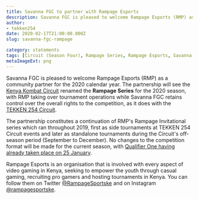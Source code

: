 ```yaml
---
title: Savanna FGC to partner with Rampage Esports
description: Savanna FGC is pleased to welcome Rampage Esports (RMP) as a community partner for the 2020 calendar year.
author:
- tekken254
date: 2020-02-17T21:00:00.000Z
slug: savanna-fgc-rampage

category: statements
tags: [Circuit (Season Four), Rampage Series, Rampage Esports, Savanna FGC]
metaImageExt: png
---
```

<p>Savanna FGC is pleased to welcome Rampage Esports (RMP) as a community partner for the 2020 calendar year. The partnership will see the <a href="/circuit" target="_blank">Kenya Kombat Circuit</a> renamed the <strong>Rampage Series</strong> for the 2020 season, with RMP taking over tournament operations while Savanna FGC retains control over the overall rights to the competition, as it does with the <a href="/circuit" target="_blank">TEKKEN 254 Circuit</a>.</p>

<p>The partnership constitutes a continuation of RMP's Rampage Invitational series which ran throughout 2019, first as side tournaments at TEKKEN 254 Circuit events and later as standalone tournaments during the Circuit's off-season period (September to December). No changes to the competition format will be made for the current season, with <a href="/news/2020/01/28/qualifier-one-review" target="_blank">Qualifier One having already taken place on 25 January</a>.</p>

<p>Rampage Esports is an organisation that is involved with every aspect of video gaming in Kenya, seeking to empower the youth through casual gaming, recruiting pro gamers and hosting tournaments in Kenya. You can follow them on Twitter <a href="https://twitter.com/RampageSportske" target="_blank">@RampageSportske</a> and on Instagram <a href="https://www.instagram.com/rampagesportske/" target="_blank">@rampagesportske</a>.</p>